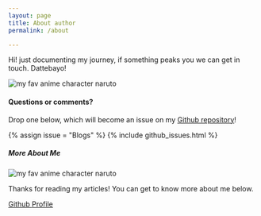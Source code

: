 ```yaml
---
layout: page
title: About author
permalink: /about

---
```


<div class="row justify-content-between">
<div class="col-md-8 pr-5">

<p>Hi! just documenting my journey, if something peaks you we can get in touch. Dattebayo! </p>


<p class="mb-5"><img class="shadow-lg" src="https://static0.cbrimages.com/wordpress/wp-content/uploads/2020/07/uzumaki-naruto.jpg" alt="my fav anime character naruto" /></p>



<h4>Questions or comments?</h4>

<p>Drop one below, which will become an issue on my <a href="https://github.com/munkeops/Blogs">Github repository</a>!</p>
{% assign issue = "Blogs" %}
{% include github_issues.html %}

</div>

<div class="col-md-4">

<!-- <div class="sticky-top sticky-top-80"> -->
<div>
<h5>More About Me</h5>
<p class="mb-5"><img class="shadow-lg" src="{{ site.baseurl }}/assets/images/avatarrohan.svg" alt="my fav anime character naruto" /></p>


<!-- <img class="author-thumb" src="{{ site.baseurl }}/{{ author.avatar }}" alt="{{ author.display_name }}"> -->


<p>Thanks for reading my articles! You can get to know more about me below.</p>

<a target="_blank" href="https://github.com/munkeops" class="btn btn-danger">Github <i class="fab fa-github"></i></a> <a target="_blank" href="https://munkeops.github.io" class="btn btn-warning">Profile</a>

</div>
</div>
</div>
